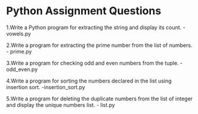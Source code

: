 # Python Assignment Questions
1.Write a Python program for extracting the string and display its count. - vowels.py

2.Write a program for extracting the prime number from the list of numbers. - prime.py

3.Write a program for checking odd and even numbers from the tuple. - odd_even.py

4.Write a program for sorting the numbers declared in the list using insertion sort. -insertion_sort.py

5.Write a program for deleting the duplicate numbers from the  list of integer and display the unique numbers list. - list.py
